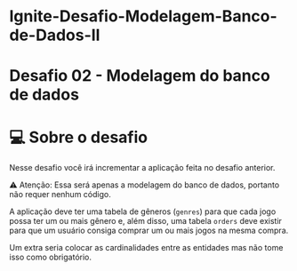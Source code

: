 # Ignite-Desafio-Modelagem-Banco-de-Dados-II

# Desafio 02 - Modelagem do banco de dados

# 💻 Sobre o desafio

Nesse desafio você irá incrementar a aplicação feita no desafio anterior. 

<aside>
⚠️ Atenção: Essa será apenas a modelagem do banco de dados, portanto não requer nenhum código.

</aside>

A aplicação deve ter uma tabela de gêneros (`genres`) para que cada jogo possa ter um ou mais gênero e, além disso, uma tabela `orders` deve existir para que um usuário consiga comprar um ou mais jogos na mesma compra.

Um extra seria colocar as cardinalidades entre as entidades mas não tome isso como obrigatório.
